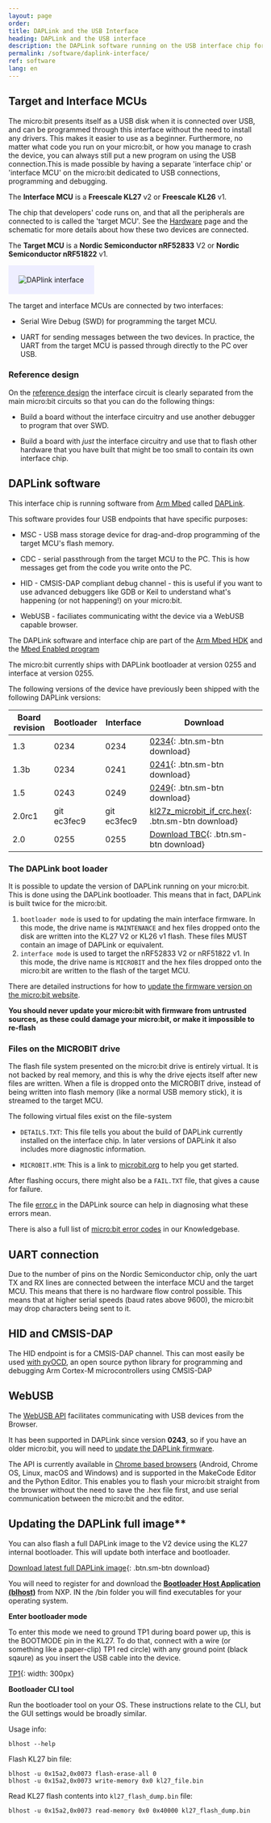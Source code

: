 ```yaml
---
layout: page
order:
title: DAPLink and the USB Interface
heading: DAPLink and the USB interface
description: the DAPLink software running on the USB interface chip for the micro:bit provides the drag and drop programming and debugging features that make the micro:bit so easy to use.
permalink: /software/daplink-interface/
ref: software
lang: en
---
```


## Target and Interface MCUs

The micro:bit presents itself as a USB disk when it is connected over USB, and can be programmed through this interface without the need to install any drivers. This makes it easier to use as a beginner. Furthermore, no matter what code you run on your micro:bit, or how you manage to crash the device, you can always still put a new program on using the USB connection.This is made possible by having a separate 'interface chip' or 'interface MCU' on the micro:bit dedicated to USB connections, programming and debugging.

The **Interface MCU** is a **Freescale KL27** <span class="v2">v2</span> or **Freescale KL26** <span class="v1"> v1</span>. 

The chip that developers' code runs on, and that all the peripherals are connected to is called the 'target MCU'. See the [Hardware](/hardware) page and the schematic for more details about how these two devices are connected.

The **Target MCU** is a **Nordic Semiconductor nRF52833** <span class="v2">V2</span> or **Nordic Semiconductor nRF51822** <span class="v1">v1</span>. 

<img src="/docs/software/assets/Interface.svg" alt="DAPlink interface" style="background:#eeeeff; padding:20px;">

The target and interface MCUs are connected by two interfaces:

* Serial Wire Debug (SWD) for programming the target MCU.

* UART for sending messages between the two devices. In practice, the UART from the target MCU is passed through directly to the PC over USB.

### Reference design

On the [reference design](/hardware/reference-design) the interface circuit is clearly separated from the main micro:bit circuits so that you can do the following things:

* Build a board without the interface circuitry and use another debugger to program that over SWD.

* Build a board with *just* the interface circuitry and use that to flash other hardware that you have built that might be too small to contain its own interface chip.


## DAPLink software

This interface chip is running software from [Arm Mbed](https://os.mbed.com/) called [DAPLink](https://github.com/ARMmbed/DAPLink).

This software provides four USB endpoints that have specific purposes:

* MSC - USB mass storage device for drag-and-drop programming of the target MCU's flash memory.

* CDC - serial passthrough from the target MCU to the PC. This is how messages get from the code you write onto the PC.

* HID - CMSIS-DAP compliant debug channel - this is useful if you want to use advanced debuggers like GDB or Keil to understand what's happening (or not happening!) on your micro:bit.

* WebUSB - faciliates communicating witht the device via a WebUSB capable browser.

The DAPLink software and interface chip are part of the [Arm Mbed HDK](https://developer.mbed.org/handbook/mbed-HDK)
and the [Mbed Enabled program](https://www.mbed.com/en/about-mbed/mbed-enabled/)

The micro:bit currently ships with DAPLink bootloader at version 0255 and interface at version 0255.

The following versions of the device have previously been shipped with the following DAPLink versions:

| Board revision | Bootloader | Interface | Download
| -------------- | ---------- | --------- | --------
| 1.3            | 0234       | 0234      | [0234](/docs/software/assets/DAPLink-factory-release/0234_kl26z_microbit_0x8000.hex){: .btn.sm-btn download}
| 1.3b           | 0234       | 0241      | [0241](/docs/software/assets/DAPLink-factory-release/0241_kl26z_microbit_0x8000.hex){: .btn.sm-btn download}
| 1.5            | 0243       | 0249      | [0249](/docs/software/assets/DAPLink-factory-release/0249_kl26z_microbit_0x8000.hex){: .btn.sm-btn download}
| 2.0rc1            | git ec3fec9       | git ec3fec9       | [kl27z_microbit_if_crc.hex](/docs/software/assets/DAPLink-full-image/kl27z_microbit_if_crc.hex){: .btn.sm-btn download}
| 2.0            | 0255        | 0255       | [Download TBC](#){: .btn.sm-btn download}


### The DAPLink boot loader

It is possible to update the version of DAPLink running on your micro:bit. This is done using the DAPLink bootloader. This means that in fact, DAPLink is built twice for the micro:bit.

1. `bootloader mode` is used to for updating the main interface firmware. In this mode, the drive name is `MAINTENANCE` and hex files dropped onto the disk are written into the 
KL27 <span class="v2">V2</span> or KL26 <span class="v1">v1</span> flash. These files MUST contain an image of DAPLink or equivalent.
2. `interface mode` is used to target the nRF52833 <span class="v2">V2</span> or nRF51822 <span class="v1">v1</span>. In this mode, the drive name is `MICROBIT` and the hex files dropped onto the micro:bit are written to the flash of the target MCU.

There are detailed instructions for how to [update the firmware version on the micro:bit website](https://microbit.org/get-started/user-guide/firmware/).

**You should never update your micro:bit with firmware from untrusted sources, as these could damage your micro:bit, or make it impossible to re-flash**

### Files on the MICROBIT drive

The flash file system presented on the micro:bit drive is entirely virtual. It is not backed by real memory, and this is why the drive ejects itself after new files are written. When a file is dropped onto the MICROBIT drive, instead of being written into flash memory (like a normal USB memory stick), it is streamed to the target MCU.

The following virtual files exist on the file-system
* `DETAILS.TXT`: This file tells you about the build of DAPLink currently installed on the interface chip. In later versions of DAPLink it also includes more diagnostic information.

* `MICROBIT.HTM`: This is a link to [microbit.org](https://microbit.org) to help you get started.

After flashing occurs, there might also be a `FAIL.TXT` file, that gives a cause for failure.

The file [error.c](https://github.com/mbedmicro/DAPLink/blob/master/source/daplink/error.c) in the DAPLink source can help in diagnosing what these errors mean.

There is also a full list of [micro:bit error codes](https://support.microbit.org/en/support/solutions/articles/19000016969-micro-bit-error-codes) in our Knowledgebase.

## UART connection

Due to the number of pins on the Nordic Semiconductor chip, only the uart TX and RX lines are connected between the interface MCU and the target MCU. This means that there is no hardware flow control possible. This means that at higher serial speeds (baud rates above 9600), the micro:bit may drop characters being sent to it.

## HID and CMSIS-DAP

The HID endpoint is for a CMSIS-DAP channel. This can most easily be used [with pyOCD](https://github.com/mbedmicro/pyOCD), an open source python library for programming and debugging Arm Cortex-M microcontrollers using CMSIS-DAP

## WebUSB

The [WebUSB API](https://developers.google.com/web/updates/2016/03/access-usb-devices-on-the-web) facilitates communicating with USB devices from the Browser.

It has been supported in DAPLink since version **0243**, so if you have an older micro:bit, you will need to [update the DAPLink firmware](https://microbit.org/get-started/user-guide/firmware/).

The API is currently available in [Chrome based browsers](https://caniuse.com/#feat=webusb) (Android, Chrome OS, Linux, macOS and Windows) and is supported in the MakeCode Editor and the Python Editor. This enables you to flash your micro:bit straight from the browser without the need to save the .hex file first, and use serial communication between the micro:bit and the editor.

## Updating the DAPLink full image**

You can also flash a full DAPLink image to the <span class="v2">V2</span> device using the KL27 internal bootloader. This will update both interface and bootloader.

[Download latest full DAPLink image](/docs/software/assets/DAPLink-full-image/full_firmware_image_crc.bin){: .btn.sm-btn download}

You will need to register for and download the [**Bootloader Host Application (blhost)**](https://www.nxp.com/design/software/development-software/mcuxpresso-software-and-tools-/mcuboot-mcu-bootloader-for-nxp-microcontrollers:MCUBOOT?&tab=Design_Tools_Tab) from NXP. IN the /bin folder you will find executables for your operating system.

**Enter bootloader mode**

To enter this mode we need to ground TP1 during board power up, this is the BOOTMODE pin in the KL27. To do that, connect with a wire (or something like a paper-clip) TP1 red circle) with any ground point (black sqaure) as you insert the USB cable into the device.

[TP1](/docs/software/assets/TP1.png){: width: 300px}

**Bootloader CLI tool**

Run the bootloader tool on your OS. These instructions relate to the CLI, but the GUI settings would be broadly similar.

Usage info:

```
blhost --help
```

Flash KL27 bin file:

```
blhost -u 0x15a2,0x0073 flash-erase-all 0
blhost -u 0x15a2,0x0073 write-memory 0x0 kl27_file.bin
```

Read KL27 flash contents into `kl27_flash_dump.bin` file:

```
blhost -u 0x15a2,0x0073 read-memory 0x0 0x40000 kl27_flash_dump.bin
```